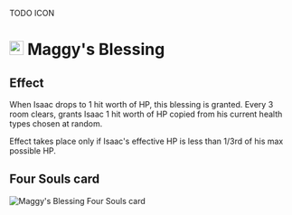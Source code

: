 TODO ICON
# <img src="https://static.wikia.nocookie.net/bindingofisaac/images/a/a8/Isaac_App.png/revision/latest/thumbnail/width/360/height/360?cb=20150318155921&path-prefix=pl" width="25" alt="Maggy's Blessing Resouled sprite"/> Maggy's Blessing

## Effect
When Isaac drops to 1 hit worth of HP, this blessing is granted. Every 3 room clears, grants Isaac 1 hit worth of HP copied from his current health types chosen at random.

Effect takes place only if Isaac's effective HP is less than 1/3rd of his max possible HP.

## Four Souls card
<img src="https://foursouls.com/wp-content/uploads/2022/01/r-maggys_blessing.png" alt="Maggy's Blessing Four Souls card"/>